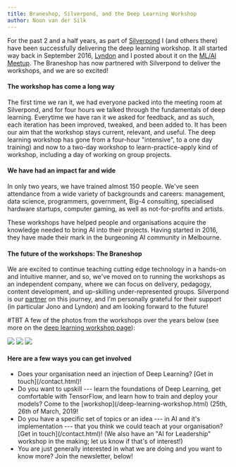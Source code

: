 ```yaml
---
title: Braneshop, Silverpond, and the Deep Learning Workshop
author: Noon van der Silk
---
```


For the past 2 and a half years, as part of
[Silverpond](https://silverpond.com.au) I (and others there) have been
successfully delivering the deep learning workshop. It all started way back in September 2016,
[Lyndon](http://sordina.github.io/) and I posted about it on the
[ML/AI Meetup](https://www.meetup.com/Machine-Learning-AI-Meetup/events/233901076/).
The Braneshop has now partnered with Silverpond to deliver the workshops, and
we are so excited!


#### The workshop has come a long way

The first time we ran it, we had everyone packed into the meeting room at
Silverpond, and for four hours we talked through the fundamentals of deep
learning.  Everytime we have ran it we asked for feedback, and as such,
each iteration has been improved, tweaked, and been added to. It has been
our aim that the workshop stays current, relevant, and useful. The deep
learning workshop has gone from a four-hour "intensive", to a one day
training) and now to a two-day workshop to learn-practice-apply kind of workshop,
including a day of working on group projects.


#### We have had an impact far and wide

In only two years, we have trained almost 150 people. We've seen attendance
from a wide variety of backgrounds and careers: management, data science,
programmers, government, Big-4 consulting, specialised hardware startups,
computer gaming, as well as not-for-profits and artists.

These workshops have helped people and organisations acquire the knowledge
needed to bring AI into their projects. Having started in 2016, they have made
their mark in the burgeoning AI community in Melbourne.


#### The future of the workshops: The Braneshop

We are excited to continue teaching cutting edge technology in a hands-on and
intuitive manner, and so, we've moved on to running the workshops as an
independent company, where we can focus on delivery, pedagogy, content
development, and up-skilling under-represented groups. Silverpond is our 
[partner](https://silverpond.com.au/2019/01/18/partnering-with-braneshop-for-silverponds-workshops/)
on this journey, and I'm personally grateful for their support (in particular
Jono and Lyndon) and am looking forward to the future!



\#TBT A few of the photos from the workshops over the years below (see more
on the [deep learning workshop page](/deep-learning-workshop.html)): 

<div id="photos-list"> <a href="/images/workshop/ws6.jpg"><img
src="/images/workshop/ws6.jpg" /></a> <a href="/images/workshop/ws2.jpg"><a
href="/images/workshop/ws9.jpg"><img src="/images/workshop/ws9.jpg" /></a>
<a href="/images/workshop/ws2.jpg"><img src="/images/workshop/ws2.jpg"
/></a> </div>


#### Here are a few ways you can get involved

<ul class="normal">
<li>Does your organisation need an injection of Deep Learning? [Get in touch](/contact.html)!</li>
<li>Do you want to upskill --- learn the foundations of Deep Learning, get
comfortable with TensorFlow, and learn how to train and deploy your models?
Come to the [workshop](/deep-learning-workshop.html) (25th, 26th of
March, 2019!</li>
<li>Do you have a specific set of topics or an idea --- in AI and
it's implementation --- that you think we could teach at your
organisation? [Get in touch](/contact.html)! (We also have an "AI for
  Leadership" workshop in the making; let us know if that's of interest!)
</li>
<li>You are just generally interested in what we are doing and you want to
know more? Join the newsletter, below!
</li>
</ul>
